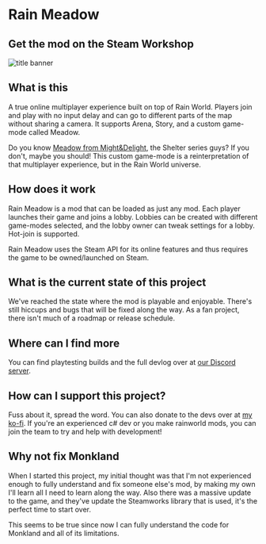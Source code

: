 ﻿# Rain Meadow
## Get the mod on the Steam Workshop

![title banner](/Docs/banner.png)

## What is this

A true online multiplayer experience built on top of Rain World. Players join and play with no input delay and can go to different parts of the map without sharing a camera. It supports Arena, Story, and a custom game-mode called Meadow.

Do you know [Meadow from Might&Delight](https://store.steampowered.com/app/486310/Meadow/), the Shelter series guys? If you don't, maybe you should! This custom game-mode is a reinterpretation of that multiplayer experience, but in the Rain World universe.

## How does it work

Rain Meadow is a mod that can be loaded as just any mod. Each player launches their game and joins a lobby. Lobbies can be created with different game-modes selected, and the lobby owner can tweak settings for a lobby. Hot-join is supported.

Rain Meadow uses the Steam API for its online features and thus requires the game to be owned/launched on Steam.

## What is the current state of this project

We've reached the state where the mod is playable and enjoyable. There's still hiccups and bugs that will be fixed along the way. As a fan project, there isn't much of a roadmap or release schedule.

## Where can I find more

You can find playtesting builds and the full devlog over at [our Discord server](https://discord.gg/Ze3qaYq49j).

## How can I support this project?

Fuss about it, spread the word. You can also donate to the devs over at [my ko-fi](https://ko-fi.com/henpemaz). If you're an experienced c# dev or you make rainworld mods, you can join the team to try and help with development!

## Why not fix Monkland

When I started this project, my initial thought was that I'm not experienced enough to fully understand and fix someone else's mod, by making my own I'll learn all I need to learn along the way. Also there was a massive update to the game, and they've update the Steamworks library that is used, it's the perfect time to start over.

This seems to be true since now I can fully understand the code for Monkland and all of its limitations.
